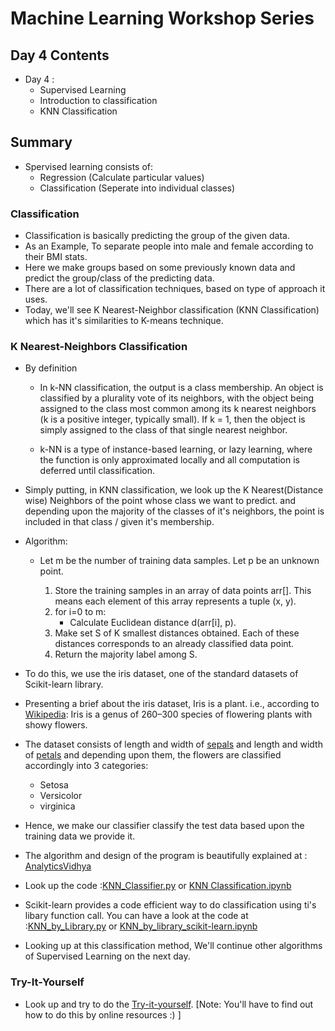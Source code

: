 # Machine Learning Workshop Series

## Day 4 Contents

* Day 4 :
  * Supervised Learning
  * Introduction to classification
  * KNN Classification

## Summary

* Spervised learning consists of:
  * Regression      (Calculate particular values)
  * Classification  (Seperate into individual classes)

### Classification

* Classification is basically predicting the group of the given data.
* As an Example, To separate people into male and female according to their BMI stats.
* Here we make groups based on some previously known data and predict the group/class of the predicting data.
* There are a lot of classification techniques, based on type of approach it uses.
* Today, we'll see K Nearest-Neighbor classification (KNN Classification) which has it's similarities to K-means technique.

### K Nearest-Neighbors Classification

* By definition

  * In k-NN classification, the output is a class membership. An object is classified by a plurality vote of its neighbors, with the object being assigned to the class most common among its k nearest neighbors (k is a positive integer, typically small). If k = 1, then the object is simply assigned to the class of that single nearest neighbor.

  * k-NN is a type of instance-based learning, or lazy learning, where the function is only approximated locally and all computation is deferred until classification.

* Simply putting, in KNN classification, we look up the K Nearest(Distance wise) Neighbors of the point whose class we want to predict. and depending upon the majority of the classes of it's neighbors, the point is included in that class / given it's membership.

* Algorithm:
  * Let m be the number of training data samples. Let p be an unknown point.

    1. Store the training samples in an array of data points arr[]. This means each element of this array represents a tuple (x, y).
    2. for i=0 to m:
        * Calculate Euclidean distance d(arr[i], p).
    3. Make set S of K smallest distances obtained. Each of these distances corresponds to an already classified data point.
    4. Return the majority label among S.

* To do this, we use the iris dataset, one of the standard datasets of Scikit-learn library.

* Presenting a brief about the iris dataset, Iris is a plant. i.e., according to [Wikipedia](https://en.wikipedia.org/wiki/Iris_(plant)): Iris is a genus of 260–300 species of flowering plants with showy flowers.

* The dataset consists of length and width of [sepals](https://en.wikipedia.org/wiki/Sepal) and length and width of [petals](https://en.wikipedia.org/wiki/Petal) and depending upon them, the flowers are classified accordingly into 3 categories:
  * Setosa
  * Versicolor
  * virginica

* Hence, we make our classifier classify the test data based upon the training data we provide it.

* The algorithm and design of the program is beautifully explained at : [AnalyticsVidhya](https://www.analyticsvidhya.com/blog/2018/03/introduction-k-neighbours-algorithm-clustering/)

* Look up the code :[KNN_Classifier.py](https://github.com/TechNeurons/ML-Workshop/blob/Day-4/KNN_Classifier.py) or [KNN Classification.ipynb](https://github.com/TechNeurons/ML-Workshop/blob/Day-4/KNN_Classification.ipynb)

* Scikit-learn provides a code efficient way to do classification using ti's libary function call. You can have a look at the code at :[KNN_by_Library.py](https://github.com/TechNeurons/ML-Workshop/blob/Day-4/KNN_by_Library.py) or [KNN_by_library_scikit-learn.ipynb](https://github.com/TechNeurons/ML-Workshop/blob/Day-4/KNN_by_library_scikit-learn.ipynb)

* Looking up at this classification method, We'll continue other algorithms of Supervised Learning on the next day.

### Try-It-Yourself

* Look up and try to do the [Try-it-yourself](https://github.com/TechNeurons/ML-Workshop/blob/Day-4/Try-it-Yourself/Try_it_yourself.md). [Note: You'll have to find out how to do this by online resources :) ]
